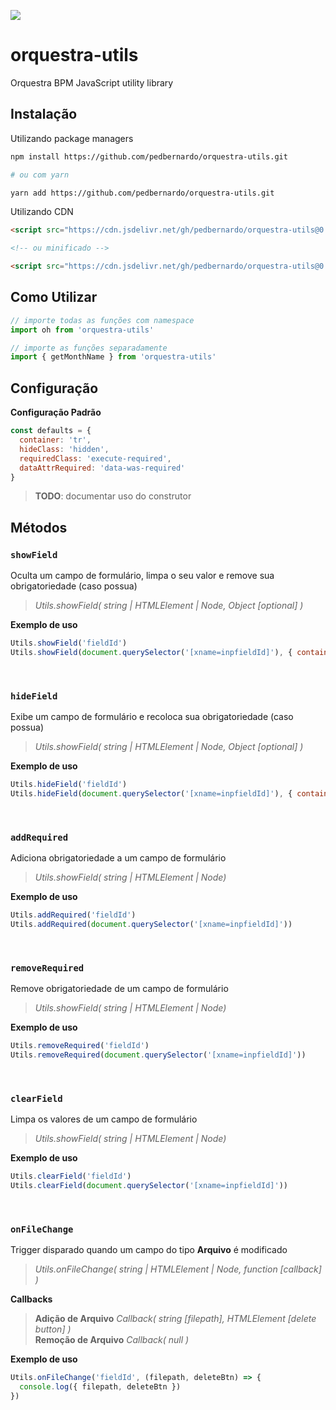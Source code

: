 [![](https://data.jsdelivr.com/v1/package/gh/pedbernardo/orquestra-utils/badge)](https://www.jsdelivr.com/package/gh/pedbernardo/orquestra-utils)
# orquestra-utils
Orquestra BPM JavaScript utility library

## Instalação
Utilizando package managers

```bash
npm install https://github.com/pedbernardo/orquestra-utils.git

# ou com yarn

yarn add https://github.com/pedbernardo/orquestra-utils.git
```

Utilizando CDN
```html
<script src="https://cdn.jsdelivr.net/gh/pedbernardo/orquestra-utils@0.5.6/dist/orquestra-utils.js"></script>

<!-- ou minificado -->

<script src="https://cdn.jsdelivr.net/gh/pedbernardo/orquestra-utils@0.5.6/dist/orquestra-utils.min.js"></script>
```


## Como Utilizar

```js
// importe todas as funções com namespace
import oh from 'orquestra-utils'

// importe as funções separadamente
import { getMonthName } from 'orquestra-utils'
```

## Configuração

**Configuração Padrão**
```js
const defaults = {
  container: 'tr',
  hideClass: 'hidden',
  requiredClass: 'execute-required',
  dataAttrRequired: 'data-was-required'
}
```

> **TODO**: documentar uso do construtor

## Métodos

### `showField`
Oculta um campo de formulário, limpa o seu valor e remove sua obrigatoriedade (caso possua)

> _Utils.showField( string | HTMLElement | Node, Object [optional] )_

**Exemplo de uso**
```js
Utils.showField('fieldId')
Utils.showField(document.querySelector('[xname=inpfieldId]'), { container: '.group' })
```

<br>

### `hideField`
Exibe um campo de formulário e recoloca sua obrigatoriedade (caso possua)

> _Utils.showField( string | HTMLElement | Node, Object [optional] )_

**Exemplo de uso**
```js
Utils.hideField('fieldId')
Utils.hideField(document.querySelector('[xname=inpfieldId]'), { container: '.group' })
```

<br>

### `addRequired`
Adiciona obrigatoriedade a um campo de formulário

> _Utils.showField( string | HTMLElement | Node)_

**Exemplo de uso**
```js
Utils.addRequired('fieldId')
Utils.addRequired(document.querySelector('[xname=inpfieldId]'))
```

<br>

### `removeRequired`
Remove obrigatoriedade de um campo de formulário

> _Utils.showField( string | HTMLElement | Node)_

**Exemplo de uso**
```js
Utils.removeRequired('fieldId')
Utils.removeRequired(document.querySelector('[xname=inpfieldId]'))
```

<br>

### `clearField`
Limpa os valores de um campo de formulário

> _Utils.showField( string | HTMLElement | Node)_

**Exemplo de uso**
```js
Utils.clearField('fieldId')
Utils.clearField(document.querySelector('[xname=inpfieldId]'))
```

<br>

### `onFileChange`
Trigger disparado quando um campo do tipo **Arquivo** é modificado

> _Utils.onFileChange( string | HTMLElement | Node, function [callback] )_

**Callbacks**
> **Adição de Arquivo** _Callback( string [filepath], HTMLElement [delete button] )_ <br>
> **Remoção de Arquivo** _Callback( null )_ 
 
**Exemplo de uso**
```js
Utils.onFileChange('fieldId', (filepath, deleteBtn) => {
  console.log({ filepath, deleteBtn })
})
```


